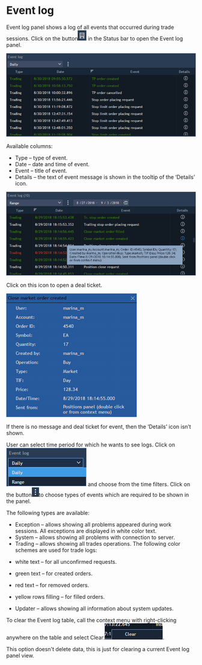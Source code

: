 # Event log

Event log panel shows a log of all events that occurred during trade sessions. Click on the button![](../../.gitbook/assets/1%20%289%29.png)
in the Status bar to open the Event log panel.

![](../../.gitbook/assets/2%20%289%29.png)

Available columns:

* Type – type of event.
* Date – date and time of event.
* Event – title of event.
* Details – the text of event message is shown in the tooltip of the ‘Details’ icon.

![](../../.gitbook/assets/3%20%2814%29.png)


Click on this icon to open a deal ticket.

![](../../.gitbook/assets/4%20%284%29.png)


If there is no message and deal ticket for event, then the ‘Details’ icon isn’t shown. 
  
User can select time period for which he wants to see logs. Click on![](../../.gitbook/assets/5%20%284%29.png)
and choose from the time filters. Click on the button![](../../.gitbook/assets/6%20%281%29.png)to choose types of events which are required to be shown in the panel.

The following types are available:

* Exception – allows showing all problems appeared during work sessions. All exceptions are displayed in white color text.
* System – allows showing all problems with connection to server.
* Trading – allows showing all trades operations. The following color schemes are used for trade logs:

- white text – for all unconfirmed requests.

- green text – for created orders.

- red text – for removed orders.

- yellow rows filling – for filled orders.

* Updater – allows showing all information about system updates.


To clear the Event log table, call the context menu with right-clicking anywhere on the table and select Clear:![](../../.gitbook/assets/7%20%282%29.png).

This option doesn't delete data, this is just for clearing a current Event log panel view.

